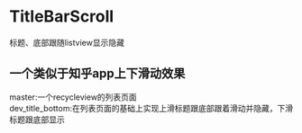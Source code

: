 # TitleBarScroll
标题、底部跟随listview显示隐藏
## 一个类似于知乎app上下滑动效果
master:一个recycleview的列表页面<br>
dev_title_bottom:在列表页面的基础上实现上滑标题跟底部跟着滑动并隐藏，下滑标题跟底部显示
